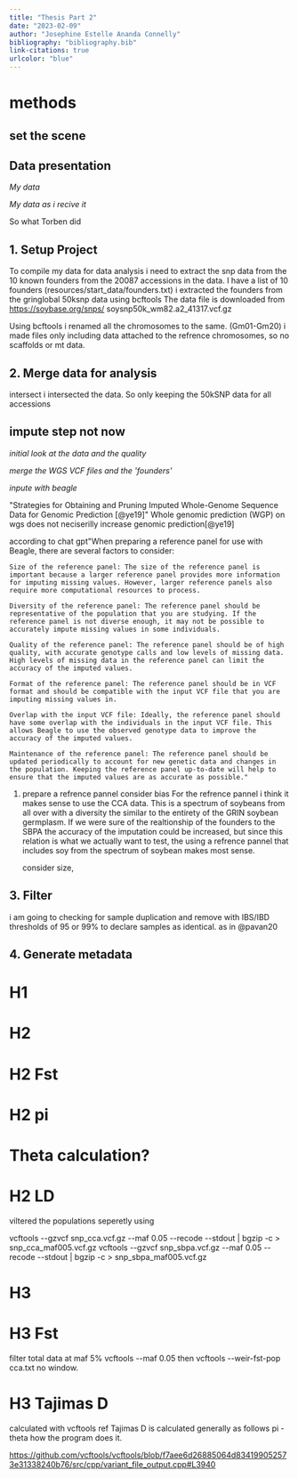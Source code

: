 ```yaml
---
title: "Thesis Part 2"
date: "2023-02-09"
author: "Josephine Estelle Ananda Connelly"
bibliography: "bibliography.bib"
link-citations: true
urlcolor: "blue"
---
```


# methods

## set the scene

## Data presentation
*My data*

*My data as i recive it*

So what Torben did

## 1. Setup Project

To compile my data for data analysis i need to extract the snp data from the 10 known founders from the 20087 accessions in the data.
I have a list of 10 founders (resources/start_data/founders.txt)
i extracted the founders from the gringlobal 50ksnp data using bcftools
The data file is downloaded from https://soybase.org/snps/
soysnp50k_wm82.a2_41317.vcf.gz

Using bcftools i renamed all the chromosomes to the same. (Gm01-Gm20)
i made files only including data attached to the refrence chromosomes, so no scaffolds or mt data. 

## 2. Merge data for analysis

intersect
i intersected the data. 
So only keeping the 50kSNP data for all accessions

## impute step not now
*initial look at the data and the quality*

*merge the WGS VCF files and the 'founders'*

*inpute with beagle*

"Strategies for Obtaining and Pruning Imputed Whole-Genome Sequence Data for Genomic Prediction [@ye19]"
Whole genomic prediction (WGP) on wgs does not neciserilly increase genomic prediction[@ye19]


according to chat gpt"When preparing a reference panel for use with Beagle, there are several factors to consider:

    Size of the reference panel: The size of the reference panel is important because a larger reference panel provides more information for imputing missing values. However, larger reference panels also require more computational resources to process.

    Diversity of the reference panel: The reference panel should be representative of the population that you are studying. If the reference panel is not diverse enough, it may not be possible to accurately impute missing values in some individuals.

    Quality of the reference panel: The reference panel should be of high quality, with accurate genotype calls and low levels of missing data. High levels of missing data in the reference panel can limit the accuracy of the imputed values.

    Format of the reference panel: The reference panel should be in VCF format and should be compatible with the input VCF file that you are imputing missing values in.

    Overlap with the input VCF file: Ideally, the reference panel should have some overlap with the individuals in the input VCF file. This allows Beagle to use the observed genotype data to improve the accuracy of the imputed values.

    Maintenance of the reference panel: The reference panel should be updated periodically to account for new genetic data and changes in the population. Keeping the reference panel up-to-date will help to ensure that the imputed values are as accurate as possible."

1. prepare a refrence pannel
   consider bias
   For the refrence pannel i think it makes sense to use the CCA data. This is a spectrum of soybeans from all over with a diversity the similar to the entirety of the GRIN soybean germplasm. 
   If we were sure of the realtionship of the founders to the SBPA the accuracy of the imputation could be increased, but since this relation is what we actually want to test, the using a refrence pannel that includes soy from the spectrum of soybean makes most sense. 

   consider size, 


## 3. Filter 


i am going to checking for sample duplication and remove with IBS/IBD thresholds of 95 or 99% to declare samples as identical. as in @pavan20
## 4. Generate metadata

# H1

# H2
# H2 Fst
# H2 pi
# Theta calculation?
# H2 LD
viltered the populations seperetly using 

vcftools --gzvcf snp_cca.vcf.gz --maf 0.05 --recode --stdout | bgzip -c > snp_cca_maf005.vcf.gz
vcftools --gzvcf snp_sbpa.vcf.gz --maf 0.05 --recode --stdout | bgzip -c > snp_sbpa_maf005.vcf.gz
# H3
# H3 Fst
filter total data at maf 5%
vcftools --maf 0.05 then vcftools --weir-fst-pop cca.txt no window. 

# H3 Tajimas D
calculated with vcftools ref
Tajimas D is calculated generally as follows
pi - theta
how the program does it. 

https://github.com/vcftools/vcftools/blob/f7aee6d26885064d834199052573e31338240b76/src/cpp/variant_file_output.cpp#L3940